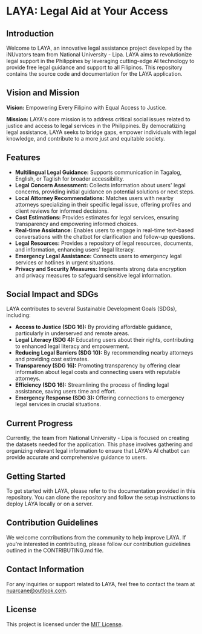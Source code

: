 # LAYA: Legal Aid at Your Access

## Introduction

Welcome to LAYA, an innovative legal assistance project developed by the iNUvators team from National University - Lipa. LAYA aims to revolutionize legal support in the Philippines by leveraging cutting-edge AI technology to provide free legal guidance and support to all Filipinos. This repository contains the source code and documentation for the LAYA application.

## Vision and Mission

**Vision:** Empowering Every Filipino with Equal Access to Justice.

**Mission:** LAYA's core mission is to address critical social issues related to justice and access to legal services in the Philippines. By democratizing legal assistance, LAYA seeks to bridge gaps, empower individuals with legal knowledge, and contribute to a more just and equitable society.

## Features

- **Multilingual Legal Guidance:** Supports communication in Tagalog, English, or Taglish for broader accessibility.
- **Legal Concern Assessment:** Collects information about users' legal concerns, providing initial guidance on potential solutions or next steps.
- **Local Attorney Recommendations:** Matches users with nearby attorneys specializing in their specific legal issue, offering profiles and client reviews for informed decisions.
- **Cost Estimations:** Provides estimates for legal services, ensuring transparency and empowering informed choices.
- **Real-time Assistance:** Enables users to engage in real-time text-based conversations with the chatbot for clarification and follow-up questions.
- **Legal Resources:** Provides a repository of legal resources, documents, and information, enhancing users' legal literacy.
- **Emergency Legal Assistance:** Connects users to emergency legal services or hotlines in urgent situations.
- **Privacy and Security Measures:** Implements strong data encryption and privacy measures to safeguard sensitive legal information.

## Social Impact and SDGs

LAYA contributes to several Sustainable Development Goals (SDGs), including:
- **Access to Justice (SDG 16):** By providing affordable guidance, particularly in underserved and remote areas.
- **Legal Literacy (SDG 4):** Educating users about their rights, contributing to enhanced legal literacy and empowerment.
- **Reducing Legal Barriers (SDG 10):** By recommending nearby attorneys and providing cost estimates.
- **Transparency (SDG 16):** Promoting transparency by offering clear information about legal costs and connecting users with reputable attorneys.
- **Efficiency (SDG 16):** Streamlining the process of finding legal assistance, saving users time and effort.
- **Emergency Response (SDG 3):** Offering connections to emergency legal services in crucial situations.

## Current Progress

Currently, the team from National University - Lipa is focused on creating the datasets needed for the application. This phase involves gathering and organizing relevant legal information to ensure that LAYA's AI chatbot can provide accurate and comprehensive guidance to users.

## Getting Started

To get started with LAYA, please refer to the documentation provided in this repository. You can clone the repository and follow the setup instructions to deploy LAYA locally or on a server.

## Contribution Guidelines

We welcome contributions from the community to help improve LAYA. If you're interested in contributing, please follow our contribution guidelines outlined in the CONTRIBUTING.md file.

## Contact Information

For any inquiries or support related to LAYA, feel free to contact the team at nuarcane@outlook.com.

## License

This project is licensed under the [MIT License](LICENSE).
